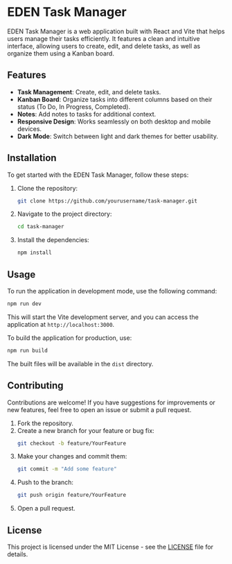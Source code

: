 # EDEN Task Manager

EDEN Task Manager is a web application built with React and Vite that helps users manage their tasks efficiently. It features a clean and intuitive interface, allowing users to create, edit, and delete tasks, as well as organize them using a Kanban board.

## Features

- **Task Management**: Create, edit, and delete tasks.
- **Kanban Board**: Organize tasks into different columns based on their status (To Do, In Progress, Completed).
- **Notes**: Add notes to tasks for additional context.
- **Responsive Design**: Works seamlessly on both desktop and mobile devices.
- **Dark Mode**: Switch between light and dark themes for better usability.

## Installation

To get started with the EDEN Task Manager, follow these steps:

1. Clone the repository:
   ```bash
   git clone https://github.com/yourusername/task-manager.git
   ```

2. Navigate to the project directory:
   ```bash
   cd task-manager
   ```

3. Install the dependencies:
   ```bash
   npm install
   ```

## Usage

To run the application in development mode, use the following command:

```bash
npm run dev
```

This will start the Vite development server, and you can access the application at `http://localhost:3000`.

To build the application for production, use:

```bash
npm run build
```

The built files will be available in the `dist` directory.

## Contributing

Contributions are welcome! If you have suggestions for improvements or new features, feel free to open an issue or submit a pull request.

1. Fork the repository.
2. Create a new branch for your feature or bug fix:
   ```bash
   git checkout -b feature/YourFeature
   ```
3. Make your changes and commit them:
   ```bash
   git commit -m "Add some feature"
   ```
4. Push to the branch:
   ```bash
   git push origin feature/YourFeature
   ```
5. Open a pull request.

## License

This project is licensed under the MIT License - see the [LICENSE](LICENSE) file for details.
